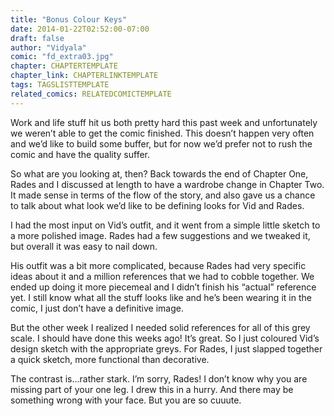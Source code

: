 ```yaml
---
title: "Bonus Colour Keys"
date: 2014-01-22T02:52:00-07:00
draft: false
author: "Vidyala"
comic: "fd_extra03.jpg"
chapter: CHAPTERTEMPLATE
chapter_link: CHAPTERLINKTEMPLATE
tags: TAGSLISTTEMPLATE
related_comics: RELATEDCOMICTEMPLATE
---
```


Work and life stuff hit us both pretty hard this past week and unfortunately we weren’t able to get the comic finished. This doesn’t happen very often and we’d like to build some buffer, but for now we’d prefer not to rush the comic and have the quality suffer.


So what are you looking at, then? Back towards the end of Chapter One, Rades and I discussed at length to have a wardrobe change in Chapter Two. It made sense in terms of the flow of the story, and also gave us a chance to talk about what look we’d like to be defining looks for Vid and Rades.


I had the most input on Vid’s outfit, and it went from a simple little sketch to a more polished image. Rades had a few suggestions and we tweaked it, but overall it was easy to nail down.


His outfit was a bit more complicated, because Rades had very specific ideas about it and a million references that we had to cobble together. We ended up doing it more piecemeal and I didn’t finish his “actual” reference yet. I still know what all the stuff looks like and he’s been wearing it in the comic, I just don’t have a definitive image.


But the other week I realized I needed solid references for all of this grey scale. I should have done this weeks ago! It’s great. So I just coloured Vid’s design sketch with the appropriate greys. For Rades, I just slapped together a quick sketch, more functional than decorative.


The contrast is…rather stark. I’m sorry, Rades! I don’t know why you are missing part of your one leg. I drew this in a hurry. And there may be something wrong with your face. But you are so cuuute.

